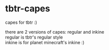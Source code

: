 # tbtr-capes
capes for tbtr :)

there are 2 versions of capes: regular and inkine  
regular is tbtr's regular style  
inkine is for planet minecraft's inkine :)
